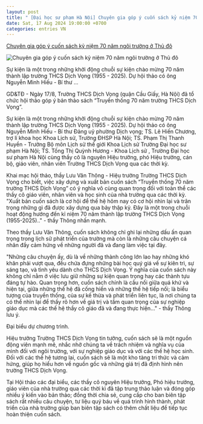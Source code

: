 ```yaml
---
layout: post
title: " [Đại học sư phạm Hà Nội] Chuyên gia góp ý cuốn sách kỷ niệm 70 năm ngôi trường ở Thủ đô"
date: Sat, 17 Aug 2024 19:00:00 +0700
categories: entries VN
---
```

[Chuyên gia góp ý cuốn sách kỷ niệm 70 năm ngôi trường ở Thủ đô](https://giaoducthoidai.vn/chuyen-gia-gop-y-cuon-sach-ky-niem-70-nam-ngoi-truong-o-thu-do-post697063.html)

![Chuyên gia góp ý cuốn sách kỷ niệm 70 năm ngôi trường ở Thủ đô](https://cdn.giaoducthoidai.vn/images/e68bd0ae7e0a4d2e84e451c6db68f2d4f0f4d8a3f012b9b253e2bddb1ed3675d58d65a34232a491cea175de3ad92c0c19f615a02f3feb7546bd2b09880aecdb1eb5d7a4a96023530df4354accdb17d5dadd07d2577dd611912995d93e15e85adbaa5997e317471d505df4c4320653ccb/z5739225775463-bfb44a87c65f0716aa82a158a8e748ef-8322.jpg.webp)

Sự kiện là một trong những khởi động chuỗi sự kiện chào mừng 70 năm thành lập trường THCS Dịch Vọng (1955 - 2025). Dự hội thảo có ông Nguyễn Minh Hiếu - Bí thư ...

GD&TĐ - Ngày 17/8, Trường THCS Dịch Vọng (quận Cầu Giấy, Hà Nội) đã tổ chức hội thảo góp ý bản thảo sách “Truyền thống 70 năm trường THCS Dịch Vọng”.

Sự kiện là một trong những khởi động chuỗi sự kiện chào mừng 70 năm thành lập trường THCS Dịch Vọng (1955 - 2025). Dự hội thảo có ông Nguyễn Minh Hiếu - Bí thư Đảng uỷ phường Dịch vọng; TS. Lê Hiến Chương, trợ lí khoa học Khoa Lịch sử, Trường ĐHSP Hà Nội; TS. Phạm Thị Thanh Huyền - Trưởng Bộ môn Lịch sử thế giới Khoa Lịch sử Trường Đại học sư phạm Hà Nội; TS. Tống Thị Quỳnh Hương - Khoa Lịch sử , Trường Đại học sư phạm Hà Nội cùng thầy cô là nguyên Hiệu trưởng, phó Hiệu trưởng, cán bộ, giáo viên, nhân viên Trường THCS Dịch Vọng qua các thời kỳ.

Khai mạc hội thảo, thầy Lưu Văn Thông - Hiệu trưởng Trường THCS Dịch Vọng cho biết, việc xây dựng và xuất bản cuốn sách “Truyền thống 70 năm trường THCS Dịch Vọng” có ý nghĩa vô cùng quan trọng đối với toàn thể các thầy cô giáo viên, nhân viên và học sinh của nhà trường qua các thời kỳ. "Xuất bản cuốn sách là cơ hội để thế hệ hôm nay có cơ hội nhìn lại và trân trọng những gì đã được xây dựng qua bảy thập kỷ. Đây là một trong chuỗi hoạt động hướng đến kỉ niệm 70 năm thành lập trường THCS Dịch Vọng (1955-2025).." - thầy Thông nhấn mạnh.

Theo thầy Lưu Văn Thông, cuốn sách không chỉ ghi lại những dấu ấn quan trọng trong lịch sử phát triển của trường mà còn là những câu chuyện cá nhân đầy cảm hứng về những người đã và đang làm việc tại đây.

"Những câu chuyện ấy, dù là về những thành công lớn lao hay những khó khăn phải vượt qua, đều chứa đựng những bài học quý giá về sự kiên trì, sự sáng tạo, và tình yêu dành cho THCS Dịch Vọng. Ý nghĩa của cuốn sách này không chỉ nằm ở việc lưu giữ những sự kiện quan trọng hay các thành tựu đáng tự hào. Quan trọng hơn, cuốn sách chính là cầu nối giữa quá khứ và hiện tại, giữa những thế hệ đã cống hiến và những thế hệ tiếp nối; là biểu tượng của truyền thống, của sự kế thừa và phát triển liên tục, là nơi chúng ta có thể nhìn lại để thấy rõ hơn về giá trị và tầm quan trọng của sự nghiệp giáo dục mà các thế hệ thầy cô giáo đã và đang thực hiện..." - thầy Thông lưu ý.

Đại biểu dự chương trình.

Hiệu trưởng Trường THCS Dịch Vọng tin tưởng, cuốn sách sẽ là một nguồn động viên mạnh mẽ, nhắc nhở chúng ta về trách nhiệm và nghĩa vụ của mình đối với ngôi trường, với sự nghiệp giáo dục và với các thế hệ học sinh. Đối với các thế hệ tương lai, cuốn sách sẽ là một kho tàng tri thức và cảm hứng, giúp họ hiểu hơn về nguồn gốc và những giá trị đã định hình nên trường THCS Dịch Vọng.

Tại Hội thảo các đại biểu, các thầy cô nguyên Hiệu trưởng, Phó hiệu trưởng, giáo viên của nhà trường qua các thời kì đã tập trung thảo luận và đóng góp nhiều ý kiến vào bản thảo; đồng thời chia sẻ, cung cấp cho ban biên tập sách rất nhiều câu chuyện, tư liệu quý báu về quá trình hình thành, phát triển của nhà trường giúp ban biên tập sách có thêm chất liệu để tiếp tục hoàn thiện cuốn sách.


